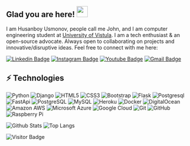 ## Glad you are here! <img src="https://raw.githubusercontent.com/aemmadi/aemmadi/master/wave.gif" width="30">

I am Husanboy Usmonov, people call me John, and I am computer engineering student at [University of Vistula]([https://utdallas.edu/](https://vistula.edu.pl/)). I am a tech enthusiast & an open-source advocate. Always open to collaborating on projects and innovative/disruptive ideas. Feel free to connect with me here:

[![Linkedin Badge](https://img.shields.io/badge/-husanboy_us-blue?style=flat-square&logo=Linkedin&logoColor=white&link=https://www.linkedin.com/in/anirudhemmadi/)](https://www.linkedin.com/in/husanboyus/)
[![Instagram Badge](https://img.shields.io/badge/-husanboy_us-purple?style=flat-square&logo=instagram&logoColor=white&link=https://instagram.com/husanboy_us/)](https://www.instagram.com/husanboy_us/)
[![Youtube Badge](https://img.shields.io/badge/-HusanboyUsmonov-darkred?style=flat-square&logo=youtube&logoColor=white&link=https://www.youtube.com/c/koolkanna)](https://www.youtube.com/channel/UCGQZU0VUNuQVbPg9fxyn84g)
[![Gmail Badge](https://img.shields.io/badge/-husanghost@gmail.com-c14438?style=flat-square&logo=Gmail&logoColor=white&link=mailto:kanna6501@gmail.com)](mailto:husanghost@gmail.com)

## ⚡ Technologies

![Python](https://img.shields.io/badge/-Python-black?style=flat-square&logo=Python)
![Django](https://img.shields.io/badge/-Django-black?style=flat-square&logo=Django)
![HTML5](https://img.shields.io/badge/-HTML5-E34F26?style=flat-square&logo=html5&logoColor=white)
![CSS3](https://img.shields.io/badge/-CSS3-1572B6?style=flat-square&logo=css3)
![Bootstrap](https://img.shields.io/badge/-Bootstrap-563D7C?style=flat-square&logo=bootstrap)
![Flask](https://img.shields.io/badge/-Flask-007ACC?style=flat-square&logo=flask)
![Postgresql](https://img.shields.io/badge/-PostgreSql-black?style=flat-square&logo=PostgreSql)
![FastApi](https://img.shields.io/badge/-FastApi-E10098?style=flat-square&logo=FastApi)
![PostgreSQL](https://img.shields.io/badge/-PostgreSQL-336791?style=flat-square&logo=postgresql)
![MySQL](https://img.shields.io/badge/-MySQL-black?style=flat-square&logo=mysql)
![Heroku](https://img.shields.io/badge/-Heroku-430098?style=flat-square&logo=heroku)
![Docker](https://img.shields.io/badge/-Docker-black?style=flat-square&logo=docker)
![DigitalOcean](https://img.shields.io/badge/-Digital%20Ocean-darkblue?style=flat-square&logo=digitalocean)
![Amazon AWS](https://img.shields.io/badge/Amazon%20AWS-232F3E?style=flat-square&logo=amazon-aws)
![Microsoft Azure](https://img.shields.io/badge/Microsoft%20Azure-232F7E?style=flat-square&logo=microsoft-azure)
![Google Cloud](https://img.shields.io/badge/Google%20Cloud-black?style=flat-square&logo=google-cloud)
![Git](https://img.shields.io/badge/-Git-black?style=flat-square&logo=git)
![GitHub](https://img.shields.io/badge/-GitHub-181717?style=flat-square&logo=github)
![Raspberry Pi](https://img.shields.io/badge/-Raspberry%20Pi-C51A4A?style=flat-square&logo=Raspberry-Pi)

![Github Stats](https://github-readme-stats.vercel.app/api?username=HusanboyUs&count_private=true&show_icons=true&include_all_commits=true)
![Top Langs](https://github-readme-stats.vercel.app/api/top-langs/?username=HusanboyUs&hide=TeX&layout=compact)

![Visitor Badge](https://visitor-badge.laobi.icu/badge?page_id=HusanboyUs.HusanboyUs)
